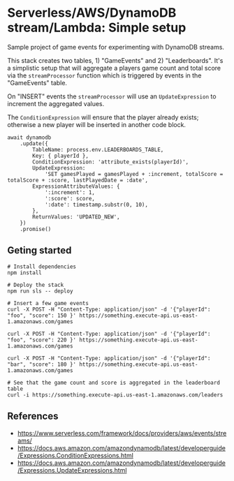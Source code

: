 # Serverless/AWS/DynamoDB stream/Lambda: Simple setup

Sample project of game events for experimenting with DynamoDB streams.

This stack creates two tables, 1) "GameEvents" and 2) "Leaderboards". It's a simplistic setup that will aggregate a players game count and total score via the `streamProcessor` function which is triggered by events in the "GameEvents" table.

On "INSERT" events the `streamProcessor` will use an `UpdateExpression` to increment the aggregated values.

The `ConditionExpression` will ensure that the player already exists; otherwise a new player will be inserted in another code block.

```
await dynamodb
    .update({
        TableName: process.env.LEADERBOARDS_TABLE,
        Key: { playerId },
        ConditionExpression: 'attribute_exists(playerId)',
        UpdateExpression:
            'SET gamesPlayed = gamesPlayed + :increment, totalScore = totalScore + :score, lastPlayedDate = :date',
        ExpressionAttributeValues: {
            ':increment': 1,
            ':score': score,
            ':date': timestamp.substr(0, 10),
        },
        ReturnValues: 'UPDATED_NEW',
    })
    .promise()
```

## Geting started

```
# Install dependencies
npm install

# Deploy the stack
npm run sls -- deploy

# Insert a few game events
curl -X POST -H "Content-Type: application/json" -d '{"playerId": "foo", "score": 150 }' https://something.execute-api.us-east-1.amazonaws.com/games

curl -X POST -H "Content-Type: application/json" -d '{"playerId": "foo", "score": 220 }' https://something.execute-api.us-east-1.amazonaws.com/games

curl -X POST -H "Content-Type: application/json" -d '{"playerId": "bar", "score": 180 }' https://something.execute-api.us-east-1.amazonaws.com/games

# See that the game count and score is aggregated in the leaderboard table
curl -i https://something.execute-api.us-east-1.amazonaws.com/leaders
```

## References

- https://www.serverless.com/framework/docs/providers/aws/events/streams/
- https://docs.aws.amazon.com/amazondynamodb/latest/developerguide/Expressions.ConditionExpressions.html
- https://docs.aws.amazon.com/amazondynamodb/latest/developerguide/Expressions.UpdateExpressions.html
